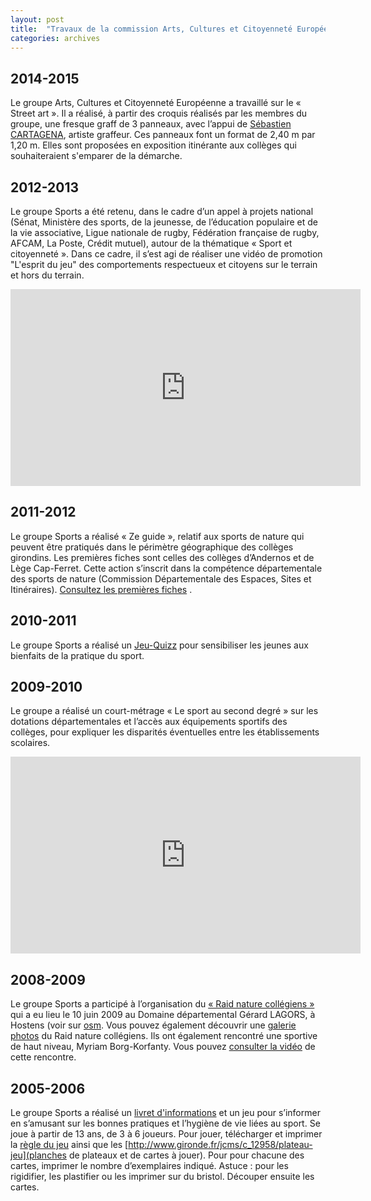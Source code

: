 ```yaml
---
layout: post
title:  "Travaux de la commission Arts, Cultures et Citoyenneté Européenne"
categories: archives
---
```


## 2014-2015

Le groupe Arts, Cultures et Citoyenneté Européenne a travaillé sur le « Street art ». Il a réalisé, à partir des croquis réalisés par les membres du groupe, une fresque graff de 3 panneaux, avec l’appui de [Sébastien CARTAGENA](http://www.graffeur-dock3dc.com/), artiste graffeur. Ces panneaux font un format de 2,40 m par 1,20 m. Elles sont proposées en exposition itinérante aux collèges qui souhaiteraient s'emparer de la démarche.

## 2012-2013

Le groupe Sports a été retenu, dans le cadre d’un appel à projets national (Sénat, Ministère des sports, de la jeunesse, de l’éducation populaire et de la vie associative, Ligue nationale de rugby, Fédération française de rugby, AFCAM, La Poste, Crédit mutuel), autour de la thématique « Sport et citoyenneté ». Dans ce cadre, il s’est agi de réaliser une vidéo de promotion "L'esprit du jeu" des comportements respectueux et citoyens sur le terrain et hors du terrain.

<iframe width="560" height="315" src="https://www.youtube.com/embed/2YZGiIcxvxE" frameborder="0" allowfullscreen></iframe> 

## 2011-2012

Le groupe Sports a réalisé « Ze guide », relatif aux sports de nature qui peuvent être pratiqués dans le périmètre géographique des collèges girondins. Les premières fiches sont celles des collèges d’Andernos et de Lège Cap-Ferret. Cette action s’inscrit dans la compétence départementale des sports de nature (Commission Départementale des Espaces, Sites et Itinéraires). [Consultez les premières fiches](http://www.gironde.fr/jcms/c_16032/ze-guide-exemple-college-andernos") .


## 2010-2011

Le groupe Sports a réalisé un [Jeu-Quizz](http://www.gironde.fr/jcms/c_13343/quizz-cgj-sport-et-sante) pour sensibiliser les jeunes aux bienfaits de la pratique du sport.


## 2009-2010

Le groupe a réalisé un court-métrage « Le sport au second degré » sur les dotations départementales et l’accès aux équipements sportifs des collèges, pour expliquer les disparités éventuelles entre les établissements scolaires.

<iframe width="560" height="315" src="https://www.youtube.com/embed/tR7v5ymdH08" frameborder="0" allowfullscreen></iframe> 

## 2008-2009

Le groupe Sports a participé à l’organisation du [« Raid nature collégiens »](http://www.gironde.fr/jcms/c_9190/cgj-commission-sport-2009) qui a eu lieu le 10 juin 2009 au Domaine départemental Gérard LAGORS, à Hostens (voir sur [osm](http://osm.org/go/b~_QazMB-?layers=T&node=736905926). Vous pouvez également découvrir une [galerie photos](http://cg33.systonic.net/galeries/raid_nature/index.html) du Raid nature collégiens. Ils ont également rencontré une sportive de haut niveau, Myriam Borg-Korfanty. Vous pouvez [consulter la vidéo](http://cg33.systonic.net/myriam_borg.htm) de cette rencontre.


## 2005-2006

Le groupe Sports a réalisé un [livret d'informations](http://www.gironde.fr/jcms/c_11966/livret-information) et un jeu pour s’informer en s’amusant sur les bonnes pratiques et l’hygiène de vie liées au sport. Se joue à partir de 13 ans, de 3 à 6 joueurs. Pour jouer, télécharger et imprimer la [règle du jeu](http://www.gironde.fr/jcms/c_13509/regle-jeu-sportif) ainsi que les [http://www.gironde.fr/jcms/c_12958/plateau-jeu](planches de plateaux et de cartes à jouer). Pour pour chacune des cartes, imprimer le nombre d’exemplaires indiqué. Astuce : pour les rigidifier, les plastifier ou les imprimer sur du bristol. Découper ensuite les cartes.
